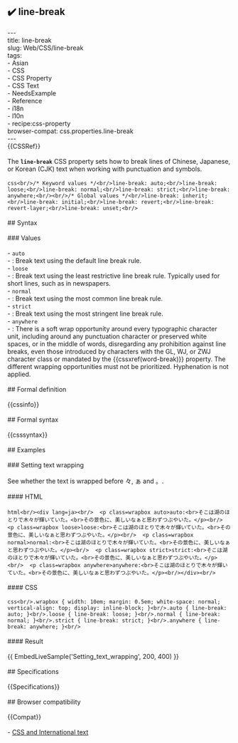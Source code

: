 ## ✔️ line-break 
 ---<br/>title: line-break<br/>slug: Web/CSS/line-break<br/>tags:<br/>  - Asian<br/>  - CSS<br/>  - CSS Property<br/>  - CSS Text<br/>  - NeedsExample<br/>  - Reference<br/>  - i18n<br/>  - l10n<br/>  - recipe:css-property<br/>browser-compat: css.properties.line-break<br/>---<br/>{{CSSRef}}<br/><br/>The **`line-break`** CSS property sets how to break lines of Chinese, Japanese, or Korean (CJK) text when working with punctuation and symbols.<br/><br/>```css<br/>/* Keyword values */<br/>line-break: auto;<br/>line-break: loose;<br/>line-break: normal;<br/>line-break: strict;<br/>line-break: anywhere;<br/><br/>/* Global values */<br/>line-break: inherit;<br/>line-break: initial;<br/>line-break: revert;<br/>line-break: revert-layer;<br/>line-break: unset;<br/>```<br/><br/>## Syntax<br/><br/>### Values<br/><br/>- `auto`<br/>  - : Break text using the default line break rule.<br/>- `loose`<br/>  - : Break text using the least restrictive line break rule. Typically used for short lines, such as in newspapers.<br/>- `normal`<br/>  - : Break text using the most common line break rule.<br/>- `strict`<br/>  - : Break text using the most stringent line break rule.<br/>- `anywhere`<br/>  - : There is a soft wrap opportunity around every typographic character unit, including around any punctuation character or preserved white spaces, or in the middle of words, disregarding any prohibition against line breaks, even those introduced by characters with the GL, WJ, or ZWJ character class or mandated by the {{cssxref(word-break)}} property. The different wrapping opportunities must not be prioritized. Hyphenation is not applied.<br/><br/>## Formal definition<br/><br/>{{cssinfo}}<br/><br/>## Formal syntax<br/><br/>{{csssyntax}}<br/><br/>## Examples<br/><br/>### Setting text wrapping<br/><br/>See whether the text is wrapped before 々, ぁ and 。.<br/><br/>#### HTML<br/><br/>```html<br/><div lang=ja><br/>  <p class=wrapbox auto>auto:<br>そこは湖のほとりで木々が輝いていた。<br>その景色に、美しいなぁと思わずつぶやいた。</p><br/>  <p class=wrapbox loose>loose:<br>そこは湖のほとりで木々が輝いていた。<br>その景色に、美しいなぁと思わずつぶやいた。</p><br/>  <p class=wrapbox normal>normal:<br>そこは湖のほとりで木々が輝いていた。<br>その景色に、美しいなぁと思わずつぶやいた。</p><br/>  <p class=wrapbox strict>strict:<br>そこは湖のほとりで木々が輝いていた。<br>その景色に、美しいなぁと思わずつぶやいた。</p><br/>  <p class=wrapbox anywhere>anywhere:<br>そこは湖のほとりで木々が輝いていた。<br>その景色に、美しいなぁと思わずつぶやいた。</p><br/></div><br/>```<br/><br/>#### CSS<br/><br/>```css<br/>.wrapbox { width: 10em; margin: 0.5em; white-space: normal; vertical-align: top; display: inline-block; }<br/>.auto { line-break: auto; }<br/>.loose { line-break: loose; }<br/>.normal { line-break: normal; }<br/>.strict { line-break: strict; }<br/>.anywhere { line-break: anywhere; }<br/>```<br/><br/>#### Result<br/><br/>{{ EmbedLiveSample('Setting_text_wrapping', 200, 400) }}<br/><br/>## Specifications<br/><br/>{{Specifications}}<br/><br/>## Browser compatibility<br/><br/>{{Compat}}<br/><br/>- [CSS and International text](https://www.w3.org/International/articles/css3-text/)<br/>